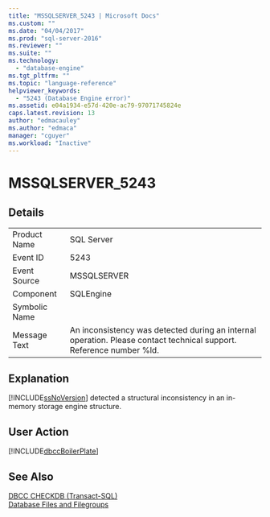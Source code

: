 ```yaml
---
title: "MSSQLSERVER_5243 | Microsoft Docs"
ms.custom: ""
ms.date: "04/04/2017"
ms.prod: "sql-server-2016"
ms.reviewer: ""
ms.suite: ""
ms.technology: 
  - "database-engine"
ms.tgt_pltfrm: ""
ms.topic: "language-reference"
helpviewer_keywords: 
  - "5243 (Database Engine error)"
ms.assetid: e04a1934-e57d-420e-ac79-97071745824e
caps.latest.revision: 13
author: "edmacauley"
ms.author: "edmaca"
manager: "cguyer"
ms.workload: "Inactive"
---
```

# MSSQLSERVER_5243
  
## Details  
  
|||  
|-|-|  
|Product Name|SQL Server|  
|Event ID|5243|  
|Event Source|MSSQLSERVER|  
|Component|SQLEngine|  
|Symbolic Name||  
|Message Text|An inconsistency was detected during an internal operation. Please contact technical support. Reference number %ld.|  
  
## Explanation  
[!INCLUDE[ssNoVersion](../../includes/ssnoversion-md.md)] detected a structural inconsistency in an in-memory storage engine structure.  
  
## User Action  
[!INCLUDE[dbccBoilerPlate](../../includes/dbccboilerplate-md.md)]  
  
## See Also  
[DBCC CHECKDB &#40;Transact-SQL&#41;](~/t-sql/database-console-commands/dbcc-checkdb-transact-sql.md)  
[Database Files and Filegroups](~/relational-databases/databases/database-files-and-filegroups.md)  
  
